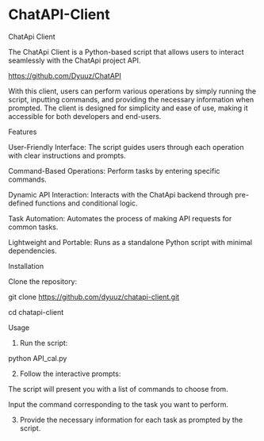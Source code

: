 # ChatAPI-Client

ChatApi Client

The ChatApi Client is a Python-based script that allows users to interact seamlessly with the ChatApi project API.

https://github.com/Dyuuz/ChatAPI

With this client, users can perform various operations by simply running the script, inputting commands, and providing the necessary information when prompted. The client is designed for simplicity and ease of use, making it accessible for both developers and end-users.

Features

User-Friendly Interface: The script guides users through each operation with clear instructions and prompts.

Command-Based Operations: Perform tasks by entering specific commands.

Dynamic API Interaction: Interacts with the ChatApi backend through pre-defined functions and conditional logic.

Task Automation: Automates the process of making API requests for common tasks.

Lightweight and Portable: Runs as a standalone Python script with minimal dependencies.

Installation

Clone the repository:

git clone https://github.com/dyuuz/chatapi-client.git

cd chatapi-client


Usage

1. Run the script:

python API_cal.py


2. Follow the interactive prompts:

The script will present you with a list of commands to choose from.

Input the command corresponding to the task you want to perform.



3. Provide the necessary information for each task as prompted by the script.
